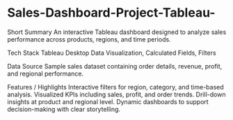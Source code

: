 # Sales-Dashboard-Project-Tableau-
Short Summary
An interactive Tableau dashboard designed to analyze sales performance across products, regions, and time periods.

Tech Stack
Tableau Desktop
Data Visualization, Calculated Fields, Filters

Data Source
Sample sales dataset containing order details, revenue, profit, and regional performance.

Features / Highlights
Interactive filters for region, category, and time-based analysis.
Visualized KPIs including sales, profit, and order trends.
Drill-down insights at product and regional level.
Dynamic dashboards to support decision-making with clear storytelling.
